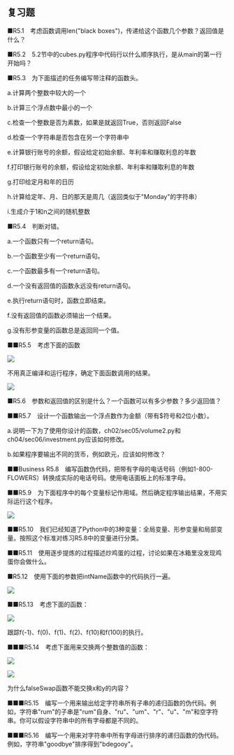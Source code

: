    

## 复习题

■R5.1　考虑函数调用len("black boxes")，传递给这个函数几个参数？返回值是什么？

■R5.2　5.2节中的cubes.py程序中代码行以什么顺序执行，是从main的第一行开始吗？

■R5.3　为下面描述的任务编写带注释的函数头。

a.计算两个整数中较大的一个

b.计算三个浮点数中最小的一个

c.检查一个整数是否为素数，如果是就返回True，否则返回False

d.检查一个字符串是否包含在另一个字符串中

e.计算银行账号的余额，假设给定初始余额、年利率和赚取利息的年数

f.打印银行账号的余额，假设给定初始余额、年利率和赚取利息的年数

g.打印给定月和年的日历

h.计算给定年、月、日的那天是周几（返回类似于"Monday"的字符串）

i.生成介于1和n之间的随机整数

■R5.4　判断对错。

a.一个函数只有一个return语句。

b.一个函数至少有一个return语句。

c.一个函数最多有一个return语句。

d.一个没有返回值的函数永远没有return语句。

e.执行return语句时，函数立即结束。

f.没有返回值的函数必须输出一个结果。

g.没有形参变量的函数总是返回同一个值。

■■R5.5　考虑下面的函数

![](../Images/image06390.gif)

不用真正编译和运行程序，确定下面函数调用的结果。

![](0-Assets/Epubook/程序员编程语言经典合集（计算机科学丛书5册套装），javapython编程语言含经典教材龙书《编译原理》%20(Bruce%20Eckel%20%20Alfred%20V.%20Aho%20%20Monica%20S.%20Lam%20etc.)%20(Z-Library)/images/image06391.jpeg)

■R5.6　参数和返回值的区别是什么？一个函数可以有多少参数？多少返回值？

■■R5.7　设计一个函数输出一个浮点数作为金额（带有$符号和2位小数）。

a.说明一下为了使用你设计的函数，ch02/sec05/volume2.py和ch04/sec06/investment.py应该如何修改。

b.如果程序要输出不同的货币，例如欧元，应该如何修改？

■■Business R5.8　编写函数伪代码，把带有字母的电话号码（例如1-800-FLOWERS）转换成实际的电话号码。使用电话面板上的标准字母。

■■R5.9　为下面程序中的每个变量标记作用域。然后确定程序输出结果，不用实际运行这个程序。

![](0-Assets/Epubook/程序员编程语言经典合集（计算机科学丛书5册套装），javapython编程语言含经典教材龙书《编译原理》%20(Bruce%20Eckel%20%20Alfred%20V.%20Aho%20%20Monica%20S.%20Lam%20etc.)%20(Z-Library)/images/image06392.jpeg)

■■R5.10　我们已经知道了Python中的3种变量：全局变量、形参变量和局部变量。按照这个标准对练习R5.8中的变量进行分类。

■■R5.11　使用逐步提炼的过程描述炒鸡蛋的过程，讨论如果在冰箱里没发现鸡蛋你会做什么。

■R5.12　使用下面的参数把intName函数中的代码执行一遍。

![](0-Assets/Epubook/程序员编程语言经典合集（计算机科学丛书5册套装），javapython编程语言含经典教材龙书《编译原理》%20(Bruce%20Eckel%20%20Alfred%20V.%20Aho%20%20Monica%20S.%20Lam%20etc.)%20(Z-Library)/images/image06393.jpeg)

■■R5.13　考虑下面的函数：

![](../Images/image06394.gif)

跟踪f(-1)、f(0)、f(1)、f(2)、f(10)和f(100)的执行。

■■■R5.14　考虑下面用来交换两个整数值的函数：

![](../Images/image06395.gif)

![](../Images/image06396.gif)

为什么falseSwap函数不能交换x和y的内容？

■■■R5.15　编写一个用来输出给定字符串所有子串的递归函数的伪代码。例如，字符串"rum"的子串是"rum"自身、"ru"、"um"、"r"、"u"、"m"和空字符串。你可以假设字符串中的所有字母都是不同的。

■■■R5.16　编写一个用来对字符串中所有字母进行排序的递归函数的伪代码。例如，字符串"goodbye"排序得到"bdegooy"。